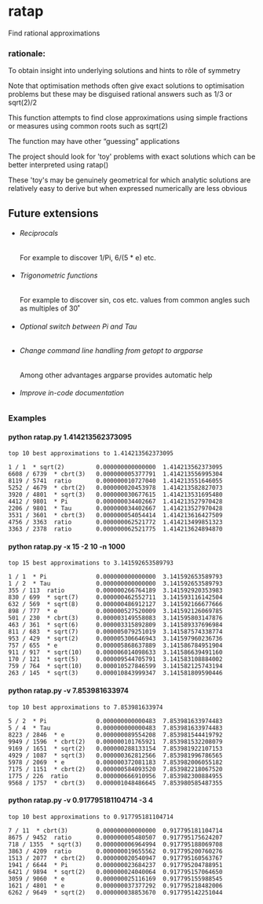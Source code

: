 # ratap

Find rational approximations

### rationale:

To obtain insight into underlying solutions and hints to rôle
of symmetry

Note that optimisation methods often give exact solutions to
optimisation problems but these may be disguised rational answers
such as 1/3 or sqrt(2)/2

This function attempts to find close approximations using simple
fractions or measures using common roots such as sqrt(2)

The function may have other “guessing” applications

The project should look for 'toy' problems with exact solutions
which can be better interpreted using ratap()
 
These 'toy's may be genuinely geometrical for which analytic solutions
are relatively easy to derive but when expressed numerically are
less obvious

## Future extensions

* ###### Reciprocals

  For example to discover 1/Pi, 6/(5 * e) etc.

* ###### Trigonometric functions

  For example to discover sin, cos etc. values from common angles 
  such as multiples of 30˚
  
* ###### Optional switch between Pi and Tau

* ###### Change command line handling from getopt to argparse
  
  Among other advantages argparse provides automatic help

* ###### Improve in-code documentation


### Examples

#### python ratap.py 1.414213562373095
```
top 10 best approximations to 1.414213562373095

1 / 1  * sqrt(2)         0.000000000000000	1.414213562373095
6608 / 6739  * cbrt(3)   0.000000005377791	1.414213556995304
8119 / 5741  ratio       0.000000010727040	1.414213551646055
5252 / 4679  * cbrt(2)   0.000000020453978	1.414213582827073
3920 / 4801  * sqrt(3)   0.000000030677615	1.414213531695480
4412 / 9801  * Pi        0.000000034402667	1.414213527970428
2206 / 9801  * Tau       0.000000034402667	1.414213527970428
3531 / 3601  * cbrt(3)   0.000000054054414	1.414213616427509
4756 / 3363  ratio       0.000000062521772	1.414213499851323
3363 / 2378  ratio       0.000000062521775	1.414213624894870
```

#### python ratap.py -x 15 -2 10 -n 1000
```
top 15 best approximations to 3.141592653589793

1 / 1  * Pi              0.000000000000000	3.141592653589793
1 / 2  * Tau             0.000000000000000	3.141592653589793
355 / 113  ratio         0.000000266764189	3.141592920353983
830 / 699  * sqrt(7)     0.000000462552711	3.141593116142504
632 / 569  * sqrt(8)     0.000000486912127	3.141592166677666
898 / 777  * e           0.000000527520009	3.141592126069785
501 / 230  * cbrt(3)     0.000003149558083	3.141595803147876
463 / 361  * sqrt(6)     0.000003315892809	3.141589337696984
811 / 683  * sqrt(7)     0.000005079251019	3.141587574338774
953 / 429  * sqrt(2)     0.000005306646943	3.141597960236736
757 / 655  * e           0.000005868637889	3.141586784951904
911 / 917  * sqrt(10)    0.000006014098633	3.141586639491160
170 / 121  * sqrt(5)     0.000009544705791	3.141583108884002
759 / 764  * sqrt(10)    0.000010527846599	3.141582125743194
263 / 145  * sqrt(3)     0.000010843999347	3.141581809590446
```

#### python ratap.py -v 7.853981633974
```
top 10 best approximations to 7.853981633974

5 / 2  * Pi              0.000000000000483	7.853981633974483
5 / 4  * Tau             0.000000000000483	7.853981633974483
8223 / 2846  * e         0.000000089554208	7.853981544419792
9949 / 1596  * cbrt(2)   0.000000101765921	7.853981532208079
9169 / 1651  * sqrt(2)   0.000000288133154	7.853981922107153
4929 / 1087  * sqrt(3)   0.000000362812566	7.853981996786565
5978 / 2069  * e         0.000000372081183	7.853982006055182
7175 / 1151  * cbrt(2)   0.000000584093520	7.853982218067520
1775 / 226  ratio        0.000000666910956	7.853982300884955
9568 / 1757  * cbrt(3)   0.000001048486645	7.853980585487355
```

#### python ratap.py -v 0.917795181104714 -3 4
```
top 10 best approximations to 0.917795181104714

7 / 11  * cbrt(3)        0.000000000000000	0.917795181104714
8675 / 9452  ratio       0.000000005480507	0.917795175624207
718 / 1355  * sqrt(3)    0.000000006964994	0.917795188069708
3863 / 4209  ratio       0.000000019655562	0.917795200760276
1513 / 2077  * cbrt(2)   0.000000020540947	0.917795160563767
1941 / 6644  * Pi        0.000000023684237	0.917795204788951
6421 / 9894  * sqrt(2)   0.000000024040064	0.917795157064650
3059 / 9060  * e         0.000000025116169	0.917795155988545
1621 / 4801  * e         0.000000037377292	0.917795218482006
6262 / 9649  * sqrt(2)   0.000000038853670	0.917795142251044
```

